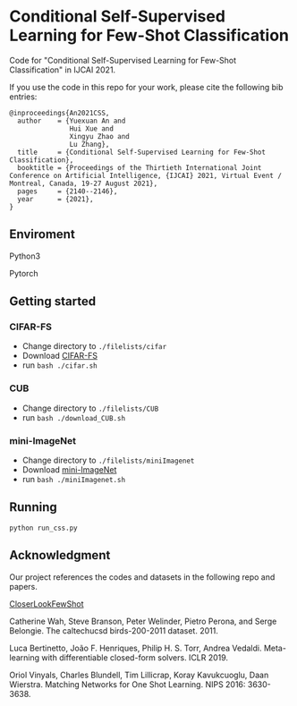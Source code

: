 # Conditional Self-Supervised Learning for Few-Shot Classification

Code for "Conditional Self-Supervised Learning for Few-Shot Classification" in IJCAI 2021.

If you use the code in this repo for your work, please cite the following bib entries:

```
@inproceedings{An2021CSS,
  author    = {Yuexuan An and
               Hui Xue and
               Xingyu Zhao and
               Lu Zhang},
  title     = {Conditional Self-Supervised Learning for Few-Shot Classification},
  booktitle = {Proceedings of the Thirtieth International Joint Conference on Artificial Intelligence, {IJCAI} 2021, Virtual Event / Montreal, Canada, 19-27 August 2021},
  pages     = {2140--2146},
  year      = {2021},
}
```

## Enviroment

Python3

Pytorch

## Getting started

### CIFAR-FS

- Change directory to `./filelists/cifar`
- Download [CIFAR-FS](https://drive.google.com/file/d/1i4atwczSI9NormW5SynaHa1iVN1IaOcs/view)
- run `bash ./cifar.sh`

### CUB

- Change directory to `./filelists/CUB`
- run `bash ./download_CUB.sh`

### mini-ImageNet

- Change directory to `./filelists/miniImagenet`
- Download [mini-ImageNet](https://drive.google.com/file/d/1hQqDL16HTWv9Jz15SwYh3qq1E4F72UDC/view)
- run `bash ./miniImagenet.sh`

## Running

```
python run_css.py
```

## Acknowledgment

Our project references the codes and datasets in the following repo and papers.

[CloserLookFewShot](https://github.com/wyharveychen/CloserLookFewShot)

Catherine Wah, Steve Branson, Peter Welinder, Pietro Perona, and Serge Belongie. The caltechucsd birds-200-2011 dataset. 2011.

Luca Bertinetto, João F. Henriques, Philip H. S. Torr, Andrea Vedaldi. Meta-learning with differentiable closed-form solvers. ICLR 2019.

Oriol Vinyals, Charles Blundell, Tim Lillicrap, Koray Kavukcuoglu, Daan Wierstra. Matching Networks for One Shot Learning. NIPS 2016: 3630-3638.


